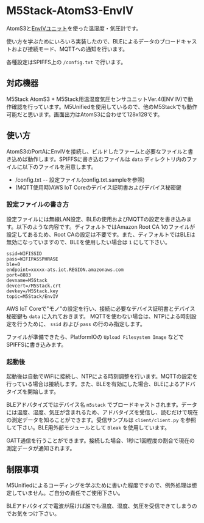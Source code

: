 # M5Stack-AtomS3-EnvIV

AtomS3と[EnvIVユニット](https://docs.m5stack.com/ja/unit/ENV%E2%85%A3%20Unit)を使った温湿度・気圧計です。

使い方を学ぶためにいろいろ実装したので、BLEによるデータのブロードキャストおよび接続モード、MQTTへの通知を行います。

各種設定はSPIFFS上の `/config.txt` で行います。


## 対応機器

M5Stack AtomS3 + M5Stack用温湿度気圧センサユニットVer.4(ENV IV)で動作確認を行っています。M5Unifiedを使用しているので、他のM5Stackでも動作可能だと思います。画面出力はAtomS3に合わせて128x128です。


## 使い方

AtomS3のPortAにEnvIVを接続し、ビルドしたファームと必要なファイルと書き込めば動作します。SPIFFSに書き込むファイルは `data` ディレクトリ内のファイルに以下のファイルを用意します。

- /config.txt -- 設定ファイル(config.txt.sampleを参照)
- (MQTT使用時)AWS IoT Coreのデバイス証明書およびデバイス秘密鍵


### 設定ファイルの書き方

設定ファイルには無線LAN設定、BLEの使用およびMQTTの設定を書き込みます。以下のような内容です。ディフォルトではAmazon Root CA 1のファイルが設定してあるため、Root CAの設定は不要です。また、ディフォルトではBLEは無効になっていますので、BLEを使用したい場合は `1` にして下さい。

    ssid=WIFISSID
    pass=WIFIPASSPHRASE
    ble=0
    endpoint=xxxxx-ats.iot.REGION.amazonaws.com
    port=8883
    devname=M5Stack
    devcert=/M5Stack.crt
    devkey=/M5Stack.key
    topic=M5Stack/EnvIV

AWS IoT Coreで"モノ"の設定を行い、接続に必要なデバイス証明書とデバイス秘密鍵も `data` に入れておきます。
MQTTを使わない場合は、NTPによる時刻設定を行うために、 `ssid` および `pass` の行のみ指定します。

ファイルが準備できたら、PlatformIOの `Upload Filesystem Image` などでSPIFFSに書き込みます。


### 起動後

起動後は自動でWiFiに接続し、NTPによる時刻調整を行います。MQTTの設定を行っている場合は接続します。また、BLEを有効にした場合、BLEによるアドバタイズを開始します。

BLEアドバタイズではデバイス名 `m5stack` でブロードキャストされます。データには温度、湿度、気圧が含まれるため、アドバタイズを受信し、読むだけで現在の測定データを知ることができます。受信サンプルは `client/client.py` を参照して下さい。BLE用外部モジュールとして `Bleak` を使用しています。

GATT通信を行うことができます。接続した場合、1秒に1回程度の割合で現在の測定データが通知されます。


## 制限事項

M5Unifiedによるコーディングを学ぶために書いた程度ですので、例外処理は想定していません。ご自分の責任でご使用下さい。

BLEアドバタイズで電波が届けば誰でも温度、湿度、気圧を受信できてしまうのでお気をつけ下さい。